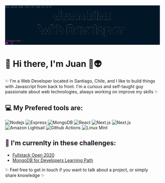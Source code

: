 ![Header](https://raw.githubusercontent.com/EntwistleOx/EntwistleOx/master/header.png)

# 👾 Hi there, I'm Juan 🖖👽

✨ I'm a Web Developer located in Santiago, Chile, and I like to build things with Javascript from back to front. I'm a curious and self-taught guy passionate about web technologies, always working on improve my skills ✨

## 💻 My Prefered tools are:

![Nodejs](https://img.shields.io/badge/-Nodejs-011627?style=flat-square&logo=node.js&logoColor=d6deeb)
![Express](https://img.shields.io/badge/-Express-011627?style=flat-square&logoColor=d6deeb)
![MongoDB](https://img.shields.io/badge/-MongoDB-011627?style=flat-square&logo=mongodb&logoColor=d6deeb)
![React](https://img.shields.io/badge/-React-011627?style=flat-square&logo=react&logoColor=d6deeb)
![Next.js](https://img.shields.io/badge/-Next.js-011627?style=flat-square&logo=next.js&logoColor=d6deeb)
![Next.js](https://img.shields.io/badge/-Netlify-011627?style=flat-square&logo=netlify&logoColor=d6deeb)
![Amazon Lightsail](https://img.shields.io/badge/-Amazon%20Lightsail-011627?style=flat&logo=amazon&logoColor=d6deeb)
![Github Actions](http://img.shields.io/badge/-Github%20Actions-011627?style=flat-square&logo=github-actions&logoColor=d6deeb)
![Linux Mint](https://img.shields.io/badge/-Linux%20Mint-011627?style=flat&logo=linux-mint&logoColor=d6deeb)

## 🤘 I'm currenlty in these challenges:

- [Fullstack Open 2020](https://fullstackopen.com/en/)
- [MongoDB for Developers Learning Path](https://university.mongodb.com/learning_paths/developer)

✨ Feel free to get in touch if you want to talk about a project, or simply share knowledge ✨
